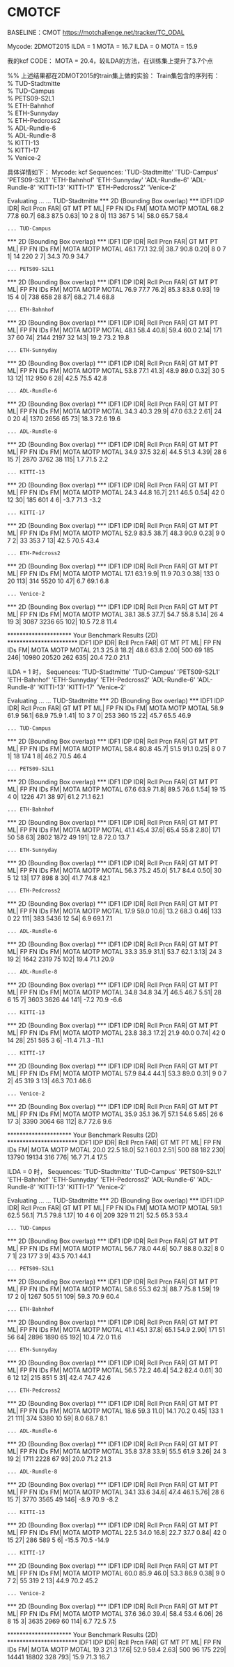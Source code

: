 # CMOTCF
BASELINE：CMOT https://motchallenge.net/tracker/TC_ODAL

Mycode: 
2DMOT2015
ILDA = 1  MOTA = 16.7
ILDA = 0  MOTA = 15.9

我的kcf CODE： MOTA = 20.4，较ILDA的方法，在训练集上提升了3.7个点

%% 上述结果都在2DMOT2015的train集上做的实验：
Train集包含的序列有：
% TUD-Stadtmitte      
% TUD-Campus          
% PETS09-S2L1         
% ETH-Bahnhof        
% ETH-Sunnyday        
% ETH-Pedcross2        
% ADL-Rundle-6        
% ADL-Rundle-8       
% KITTI-13            
% KITTI-17            
% Venice-2   
         
具体详情如下：
Mycode: kcf
Sequences: 
    'TUD-Stadtmitte'
    'TUD-Campus'
    'PETS09-S2L1'
    'ETH-Bahnhof'
    'ETH-Sunnyday'
    'ADL-Rundle-6'
    'ADL-Rundle-8'
    'KITTI-13'
    'KITTI-17'
    'ETH-Pedcross2'
    'Venice-2'

Evaluating ... 
	... TUD-Stadtmitte
*** 2D (Bounding Box overlap) ***
 IDF1  IDP  IDR| Rcll  Prcn   FAR|   GT  MT   PT   ML|    FP    FN   IDs    FM|  MOTA  MOTP MOTAL 
 68.2 77.8 60.7| 68.3  87.5  0.63|   10   2    8    0|   113   367     5    14|  58.0  65.7  58.4 

	... TUD-Campus
*** 2D (Bounding Box overlap) ***
 IDF1  IDP  IDR| Rcll  Prcn   FAR|   GT  MT   PT   ML|    FP    FN   IDs    FM|  MOTA  MOTP MOTAL 
 46.1 77.1 32.9| 38.7  90.8  0.20|    8   0    7    1|    14   220     2     7|  34.3  70.9  34.7 

	... PETS09-S2L1
*** 2D (Bounding Box overlap) ***
 IDF1  IDP  IDR| Rcll  Prcn   FAR|   GT  MT   PT   ML|    FP    FN   IDs    FM|  MOTA  MOTP MOTAL 
 76.9 77.7 76.2| 85.3  83.8  0.93|   19  15    4    0|   738   658    28    87|  68.2  71.4  68.8 

	... ETH-Bahnhof
*** 2D (Bounding Box overlap) ***
 IDF1  IDP  IDR| Rcll  Prcn   FAR|   GT  MT   PT   ML|    FP    FN   IDs    FM|  MOTA  MOTP MOTAL 
 48.1 58.4 40.8| 59.4  60.0  2.14|  171  37   60   74|  2144  2197    32   143|  19.2  73.2  19.8 

	... ETH-Sunnyday
*** 2D (Bounding Box overlap) ***
 IDF1  IDP  IDR| Rcll  Prcn   FAR|   GT  MT   PT   ML|    FP    FN   IDs    FM|  MOTA  MOTP MOTAL 
 53.8 77.1 41.3| 48.9  89.0  0.32|   30   5   13   12|   112   950     6    28|  42.5  75.5  42.8 

	... ADL-Rundle-6
*** 2D (Bounding Box overlap) ***
 IDF1  IDP  IDR| Rcll  Prcn   FAR|   GT  MT   PT   ML|    FP    FN   IDs    FM|  MOTA  MOTP MOTAL 
 34.3 40.3 29.9| 47.0  63.2  2.61|   24   0   20    4|  1370  2656    65    73|  18.3  72.6  19.6 

	... ADL-Rundle-8
*** 2D (Bounding Box overlap) ***
 IDF1  IDP  IDR| Rcll  Prcn   FAR|   GT  MT   PT   ML|    FP    FN   IDs    FM|  MOTA  MOTP MOTAL 
 34.9 37.5 32.6| 44.5  51.3  4.39|   28   6   15    7|  2870  3762    38   115|   1.7  71.5   2.2 

	... KITTI-13
*** 2D (Bounding Box overlap) ***
 IDF1  IDP  IDR| Rcll  Prcn   FAR|   GT  MT   PT   ML|    FP    FN   IDs    FM|  MOTA  MOTP MOTAL 
 24.3 44.8 16.7| 21.1  46.5  0.54|   42   0   12   30|   185   601     4     6|  -3.7  71.3  -3.2 

	... KITTI-17
*** 2D (Bounding Box overlap) ***
 IDF1  IDP  IDR| Rcll  Prcn   FAR|   GT  MT   PT   ML|    FP    FN   IDs    FM|  MOTA  MOTP MOTAL 
 52.9 83.5 38.7| 48.3  90.9  0.23|    9   0    7    2|    33   353     7    13|  42.5  70.5  43.4 

	... ETH-Pedcross2
*** 2D (Bounding Box overlap) ***
 IDF1  IDP  IDR| Rcll  Prcn   FAR|   GT  MT   PT   ML|    FP    FN   IDs    FM|  MOTA  MOTP MOTAL 
 17.1 63.1  9.9| 11.9  70.3  0.38|  133   0   20  113|   314  5520    10    47|   6.7  69.1   6.8 

	... Venice-2
*** 2D (Bounding Box overlap) ***
 IDF1  IDP  IDR| Rcll  Prcn   FAR|   GT  MT   PT   ML|    FP    FN   IDs    FM|  MOTA  MOTP MOTAL 
 38.1 38.5 37.7| 54.7  55.8  5.14|   26   4   19    3|  3087  3236    65   102|  10.5  72.8  11.4 


 ********************* Your Benchmark Results (2D) ***********************
 IDF1  IDP  IDR| Rcll  Prcn   FAR|   GT  MT   PT   ML|    FP    FN   IDs    FM|  MOTA  MOTP MOTAL 
 21.3 25.8 18.2| 48.6  63.8  2.00|  500  69  185  246| 10980 20520   262   635|  20.4  72.0  21.1
 
ILDA = 1 时，
Sequences: 
    'TUD-Stadtmitte'
    'TUD-Campus'
    'PETS09-S2L1'
    'ETH-Bahnhof'
    'ETH-Sunnyday'
    'ETH-Pedcross2'
    'ADL-Rundle-6'
    'ADL-Rundle-8'
    'KITTI-13'
    'KITTI-17'
    'Venice-2'

Evaluating ... 
	... TUD-Stadtmitte
*** 2D (Bounding Box overlap) ***
 IDF1  IDP  IDR| Rcll  Prcn   FAR|   GT  MT   PT   ML|    FP    FN   IDs    FM|  MOTA  MOTP MOTAL 
 58.9 61.9 56.1| 68.9  75.9  1.41|   10   3    7    0|   253   360    15    22|  45.7  65.5  46.9 

	... TUD-Campus
*** 2D (Bounding Box overlap) ***
 IDF1  IDP  IDR| Rcll  Prcn   FAR|   GT  MT   PT   ML|    FP    FN   IDs    FM|  MOTA  MOTP MOTAL 
 58.4 80.8 45.7| 51.5  91.1  0.25|    8   0    7    1|    18   174     1     8|  46.2  70.5  46.4 

	... PETS09-S2L1
*** 2D (Bounding Box overlap) ***
 IDF1  IDP  IDR| Rcll  Prcn   FAR|   GT  MT   PT   ML|    FP    FN   IDs    FM|  MOTA  MOTP MOTAL 
 67.6 63.9 71.8| 89.5  76.6  1.54|   19  15    4    0|  1226   471    38    97|  61.2  71.1  62.1 

	... ETH-Bahnhof
*** 2D (Bounding Box overlap) ***
 IDF1  IDP  IDR| Rcll  Prcn   FAR|   GT  MT   PT   ML|    FP    FN   IDs    FM|  MOTA  MOTP MOTAL 
 41.1 45.4 37.6| 65.4  55.8  2.80|  171  50   58   63|  2802  1872    49   191|  12.8  72.0  13.7 

	... ETH-Sunnyday
*** 2D (Bounding Box overlap) ***
 IDF1  IDP  IDR| Rcll  Prcn   FAR|   GT  MT   PT   ML|    FP    FN   IDs    FM|  MOTA  MOTP MOTAL 
 56.3 75.2 45.0| 51.7  84.4  0.50|   30   5   12   13|   177   898     8    30|  41.7  74.8  42.1 

	... ETH-Pedcross2
*** 2D (Bounding Box overlap) ***
 IDF1  IDP  IDR| Rcll  Prcn   FAR|   GT  MT   PT   ML|    FP    FN   IDs    FM|  MOTA  MOTP MOTAL 
 17.9 59.0 10.6| 13.2  68.3  0.46|  133   0   22  111|   383  5436    12    54|   6.9  69.1   7.1 

	... ADL-Rundle-6
*** 2D (Bounding Box overlap) ***
 IDF1  IDP  IDR| Rcll  Prcn   FAR|   GT  MT   PT   ML|    FP    FN   IDs    FM|  MOTA  MOTP MOTAL 
 33.3 35.9 31.1| 53.7  62.1  3.13|   24   3   19    2|  1642  2319    75   102|  19.4  71.1  20.9 

	... ADL-Rundle-8
*** 2D (Bounding Box overlap) ***
 IDF1  IDP  IDR| Rcll  Prcn   FAR|   GT  MT   PT   ML|    FP    FN   IDs    FM|  MOTA  MOTP MOTAL 
 34.8 34.8 34.7| 46.5  46.7  5.51|   28   6   15    7|  3603  3626    44   141|  -7.2  70.9  -6.6 

	... KITTI-13
*** 2D (Bounding Box overlap) ***
 IDF1  IDP  IDR| Rcll  Prcn   FAR|   GT  MT   PT   ML|    FP    FN   IDs    FM|  MOTA  MOTP MOTAL 
 23.8 38.3 17.2| 21.9  40.0  0.74|   42   0   14   28|   251   595     3     6| -11.4  71.3 -11.1 

	... KITTI-17
*** 2D (Bounding Box overlap) ***
 IDF1  IDP  IDR| Rcll  Prcn   FAR|   GT  MT   PT   ML|    FP    FN   IDs    FM|  MOTA  MOTP MOTAL 
 57.9 84.4 44.1| 53.3  89.0  0.31|    9   0    7    2|    45   319     3    13|  46.3  70.1  46.6 

	... Venice-2
*** 2D (Bounding Box overlap) ***
 IDF1  IDP  IDR| Rcll  Prcn   FAR|   GT  MT   PT   ML|    FP    FN   IDs    FM|  MOTA  MOTP MOTAL 
 35.9 35.1 36.7| 57.1  54.6  5.65|   26   6   17    3|  3390  3064    68   112|   8.7  72.6   9.6 


 ********************* Your Benchmark Results (2D) ***********************
 IDF1  IDP  IDR| Rcll  Prcn   FAR|   GT  MT   PT   ML|    FP    FN   IDs    FM|  MOTA  MOTP MOTAL 
 20.0 22.5 18.0| 52.1  60.1  2.51|  500  88  182  230| 13790 19134   316   776|  16.7  71.4  17.5 

ILDA = 0 时，
Sequences: 
    'TUD-Stadtmitte'
    'TUD-Campus'
    'PETS09-S2L1'
    'ETH-Bahnhof'
    'ETH-Sunnyday'
    'ETH-Pedcross2'
    'ADL-Rundle-6'
    'ADL-Rundle-8'
    'KITTI-13'
    'KITTI-17'
    'Venice-2'

Evaluating ... 
	... TUD-Stadtmitte
*** 2D (Bounding Box overlap) ***
 IDF1  IDP  IDR| Rcll  Prcn   FAR|   GT  MT   PT   ML|    FP    FN   IDs    FM|  MOTA  MOTP MOTAL 
 59.1 62.5 56.1| 71.5  79.8  1.17|   10   4    6    0|   209   329    11    21|  52.5  65.3  53.4 

	... TUD-Campus
*** 2D (Bounding Box overlap) ***
 IDF1  IDP  IDR| Rcll  Prcn   FAR|   GT  MT   PT   ML|    FP    FN   IDs    FM|  MOTA  MOTP MOTAL 
 56.7 78.0 44.6| 50.7  88.8  0.32|    8   0    7    1|    23   177     3     9|  43.5  70.1  44.1 

	... PETS09-S2L1
*** 2D (Bounding Box overlap) ***
 IDF1  IDP  IDR| Rcll  Prcn   FAR|   GT  MT   PT   ML|    FP    FN   IDs    FM|  MOTA  MOTP MOTAL 
 58.6 55.3 62.3| 88.7  75.8  1.59|   19  17    2    0|  1267   505    51   109|  59.3  70.9  60.4 

	... ETH-Bahnhof
*** 2D (Bounding Box overlap) ***
 IDF1  IDP  IDR| Rcll  Prcn   FAR|   GT  MT   PT   ML|    FP    FN   IDs    FM|  MOTA  MOTP MOTAL 
 41.1 45.1 37.8| 65.1  54.9  2.90|  171  51   56   64|  2896  1890    65   192|  10.4  72.0  11.6 

	... ETH-Sunnyday
*** 2D (Bounding Box overlap) ***
 IDF1  IDP  IDR| Rcll  Prcn   FAR|   GT  MT   PT   ML|    FP    FN   IDs    FM|  MOTA  MOTP MOTAL 
 56.5 72.2 46.4| 54.2  82.4  0.61|   30   6   12   12|   215   851     5    31|  42.4  74.7  42.6 

	... ETH-Pedcross2
*** 2D (Bounding Box overlap) ***
 IDF1  IDP  IDR| Rcll  Prcn   FAR|   GT  MT   PT   ML|    FP    FN   IDs    FM|  MOTA  MOTP MOTAL 
 18.6 59.3 11.0| 14.1  70.2  0.45|  133   1   21  111|   374  5380    10    59|   8.0  68.7   8.1 

	... ADL-Rundle-6
*** 2D (Bounding Box overlap) ***
 IDF1  IDP  IDR| Rcll  Prcn   FAR|   GT  MT   PT   ML|    FP    FN   IDs    FM|  MOTA  MOTP MOTAL 
 35.8 37.8 33.9| 55.5  61.9  3.26|   24   3   19    2|  1711  2228    67    93|  20.0  71.2  21.3 

	... ADL-Rundle-8
*** 2D (Bounding Box overlap) ***
 IDF1  IDP  IDR| Rcll  Prcn   FAR|   GT  MT   PT   ML|    FP    FN   IDs    FM|  MOTA  MOTP MOTAL 
 34.1 33.6 34.6| 47.4  46.1  5.76|   28   6   15    7|  3770  3565    49   146|  -8.9  70.9  -8.2 

	... KITTI-13
*** 2D (Bounding Box overlap) ***
 IDF1  IDP  IDR| Rcll  Prcn   FAR|   GT  MT   PT   ML|    FP    FN   IDs    FM|  MOTA  MOTP MOTAL 
 22.5 34.0 16.8| 22.7  37.7  0.84|   42   0   15   27|   286   589     5     6| -15.5  70.5 -14.9 

	... KITTI-17
*** 2D (Bounding Box overlap) ***
 IDF1  IDP  IDR| Rcll  Prcn   FAR|   GT  MT   PT   ML|    FP    FN   IDs    FM|  MOTA  MOTP MOTAL 
 60.0 85.9 46.0| 53.3  86.9  0.38|    9   0    7    2|    55   319     2    13|  44.9  70.2  45.2 

	... Venice-2
*** 2D (Bounding Box overlap) ***
 IDF1  IDP  IDR| Rcll  Prcn   FAR|   GT  MT   PT   ML|    FP    FN   IDs    FM|  MOTA  MOTP MOTAL 
 37.6 36.0 39.4| 58.4  53.4  6.06|   26   8   15    3|  3635  2969    60   114|   6.7  72.5   7.5 


 ********************* Your Benchmark Results (2D) ***********************
 IDF1  IDP  IDR| Rcll  Prcn   FAR|   GT  MT   PT   ML|    FP    FN   IDs    FM|  MOTA  MOTP MOTAL 
 19.3 21.3 17.6| 52.9  59.4  2.63|  500  96  175  229| 14441 18802   328   793|  15.9  71.3  16.7 
 

